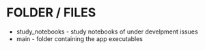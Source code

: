 # FOLDER / FILES 
- study_notebooks - study notebooks of under develpment issues
- main - folder containing the app executables

